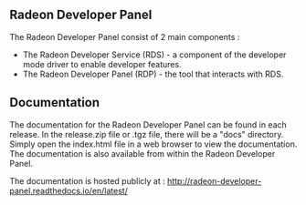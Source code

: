 Radeon Developer Panel
----------------------
The Radeon Developer Panel consist of 2 main components :

* The Radeon Developer Service (RDS) - a component of the developer mode driver to enable developer features.
* The Radeon Developer Panel (RDP) - the tool that interacts with RDS.

Documentation
-------------
The documentation for the Radeon Developer Panel can be found in each release. In the release.zip file or .tgz file, there will be a "docs" directory. Simply open the index.html file in a web browser to view the documentation. The documentation is also available from within the Radeon Developer Panel.

The documentation is hosted publicly at : http://radeon-developer-panel.readthedocs.io/en/latest/
